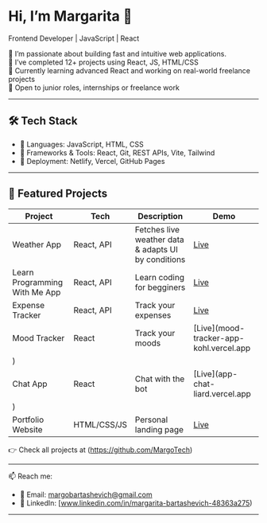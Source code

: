 # Hi, I’m Margarita 👋  
Frontend Developer | JavaScript | React

🚀 I’m passionate about building fast and intuitive web applications.  
📌 I’ve completed 12+ projects using React, JS, HTML/CSS  
🌱 Currently learning advanced React and working on real-world freelance projects  
💼 Open to junior roles, internships or freelance work  

---

## 🛠 Tech Stack
- 🔹 Languages: JavaScript, HTML, CSS
- 🔹 Frameworks & Tools: React, Git, REST APIs, Vite, Tailwind
- 🔹 Deployment: Netlify, Vercel, GitHub Pages

---

## 📌 Featured Projects

| Project | Tech | Description | Demo |
|--------|------|-------------|------|
| Weather App | React, API | Fetches live weather data & adapts UI by conditions | [Live](https://...) |
| Learn Programming With Me App | React, API | Learn coding for begginers | [Live](study-programming-with-me-app.vercel.app) |
| Expense Tracker | React, API | Track your expenses | [Live](https://...) |
| Mood Tracker | React | Track your moods | [Live](mood-tracker-app-kohl.vercel.app
) |
| Chat App | React | Chat with the bot| [Live](app-chat-liard.vercel.app
) |
| Portfolio Website | HTML/CSS/JS | Personal landing page | [Live](https://...) |

👉 Check all projects at (https://github.com/MargoTech)

---

📫 Reach me:
- 📧 Email: margobartashevich@gmail.com  
- 💼 LinkedIn: [www.linkedin.com/in/margarita-bartashevich-48363a275)

---
